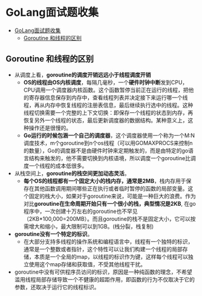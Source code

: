 # GoLang面试题收集

- [GoLang面试题收集](#golang%e9%9d%a2%e8%af%95%e9%a2%98%e6%94%b6%e9%9b%86)
  - [Goroutine 和线程的区别](#goroutine-%e5%92%8c%e7%ba%bf%e7%a8%8b%e7%9a%84%e5%8c%ba%e5%88%ab)

## Goroutine 和线程的区别

- 从调度上看，**goroutine的调度开销远远小于线程调度开销**
  - **OS的线程由OS内核调度**，每隔几毫秒，一个**硬件时钟中断**发到CPU，CPU调用一个调度器内核函数。这个函数暂停当前正在运行的线程，把他的寄存器信息保存到内存中，查看线程列表并决定接下来运行哪一个线程，再从内存中恢复线程的注册表信息，最后继续执行选中的线程。这种线程切换需要一个完整的上下文切换：即保存一个线程的状态到内存，再恢复另外一个线程的状态，最后更新调度器的数据结构。某种意义上，这种操作还是很慢的。
  - **Go运行的时候包涵一个自己的调度器**，这个调度器使用一个称为一个M:N调度技术，m个goroutine到n个os线程（可以用GOMAXPROCS来控制n的数量），Go的调度器不是由硬件时钟来定期触发的，而是由特定的go语言结构来触发的，他不需要切换到内核语境，所以调度一个goroutine比调度一个线程的成本低很多。
- 从栈空间上，**goroutine的栈空间更加动态灵活**。
  - **每个OS的线程都有一个固定大小的栈内存，通常是2MB**，栈内存用于保存在其他函数调用期间哪些正在执行或者临时暂停的函数的局部变量。这个固定的栈大小，如果对于goroutine来说，可能是一种巨大的浪费。作为对比**goroutine在生命周期开始只有一个很小的栈，典型情况是2KB**, 在go程序中，一次创建十万左右的goroutine也不罕见（2KB*100,000=200MB）。而且goroutine的栈不是固定大小，它可以按需增大和缩小，最大限制可以到1GB。(栈分裂，栈复制)
- **goroutine没有一个特定的标识**。
  - 在大部分支持多线程的操作系统和编程语言中，线程有一个独特的标识，通常是一个整数或者指针，这个特性可以让我们构建一个线程的局部存储，本质是一个全局的map，以线程的标识作为键，这样每个线程可以独立使用这个map存储和获取值，不受其他线程干扰。
- goroutine中没有可供程序员访问的标识，原因是一种纯函数的理念，不希望滥用线程局部存储导致一个不健康的超距作用，即函数的行为不仅取决于它的参数，还取决于运行它的线程标识。